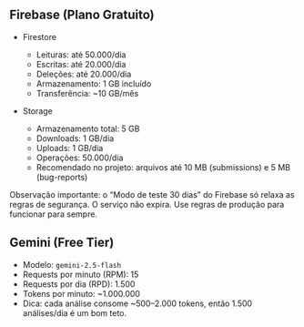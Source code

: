## Firebase (Plano Gratuito)

- Firestore
  - Leituras: até 50.000/dia
  - Escritas: até 20.000/dia
  - Deleções: até 20.000/dia
  - Armazenamento: 1 GB incluído
  - Transferência: ~10 GB/mês

- Storage
  - Armazenamento total: 5 GB
  - Downloads: 1 GB/dia
  - Uploads: 1 GB/dia
  - Operações: 50.000/dia
  - Recomendado no projeto: arquivos até 10 MB (submissions) e 5 MB (bug-reports)

Observação importante: o “Modo de teste 30 dias” do Firebase só relaxa as regras de segurança. O serviço não expira. Use regras de produção para funcionar para sempre.

## Gemini (Free Tier)

- Modelo: `gemini-2.5-flash`
- Requests por minuto (RPM): 15
- Requests por dia (RPD): 1.500
- Tokens por minuto: ~1.000.000
- Dica: cada análise consome ~500–2.000 tokens, então 1.500 análises/dia é um bom teto.


